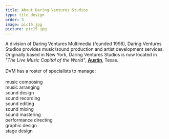 ```yaml
---
title: About Daring Ventures Studios
type: tile_design
order: 3
image: pic15.jpg
picture: pic15.jpg
---
```

A division of Daring Ventures Multimedia (founded 1998), Daring Ventures Studios provides music/sound production and artist development services.  Originally based in New York, Daring Ventures Studios is now located in <i>"The Live Music Capital of the World"</i>,
<a href="https://gov.texas.gov/Apps/Music/Directory/results/studios/p7" target="_blank"><span style="font-size: normal;"><b>Austin</b></span></a>, Texas.
<br>
<br>
DVM has a roster of specialists to manage:  
<br>
music composing
<br>
music arranging
<br>
sound design
<br>
sound recording
<br>
sound editing
<br>
sound mixing
<br>
sound mastering
<br>
performance directing
<br>
graphic design
<br>
stage design
